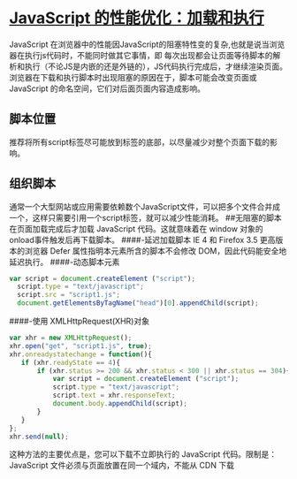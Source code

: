 # [JavaScript 的性能优化：加载和执行](http://www.ibm.com/developerworks/cn/web/1308_caiys_jsload/index.html)
  JavaScript 在浏览器中的性能因JavaScript的阻塞特性变的复杂,也就是说当浏览器在执行js代码时，不能同时做其它事情，即
每次出现都会让页面等待脚本的解析和执行（不论JS是内嵌的还是外链的），JS代码执行完成后，才继续渲染页面。浏览器在下载和执行脚本时出现阻塞的原因在于，脚本可能会改变页面或 JavaScript 的命名空间，它们对后面页面内容造成影响。
## 脚本位置
推荐将所有script标签尽可能放到<body>标签的底部，以尽量减少对整个页面下载的影响。
## 组织脚本
通常一个大型网站或应用需要依赖数个JavaScript文件，可以把多个文件合并成一个，这样只需要引用一个script标签，就可以减少性能消耗。
##无阻塞的脚本
在页面加载完成后才加载 JavaScript 代码。这就意味着在 window 对象的 onload事件触发后再下载脚本。
####-延迟加载脚本
 IE 4 和 Firefox 3.5 更高版本的浏览器
 Defer 属性指明本元素所含的脚本不会修改 DOM，因此代码能安全地延迟执行。
####-动态脚本元素
 ```javascript
 var script = document.createElement ("script");
   script.type = "text/javascript";
   script.src = "script1.js";
   document.getElementsByTagName("head")[0].appendChild(script);
 ```
####-使用 XMLHttpRequest(XHR)对象
 ```javascript
 var xhr = new XMLHttpRequest();
xhr.open("get", "script1.js", true);
xhr.onreadystatechange = function(){
    if (xhr.readyState == 4){
        if (xhr.status >= 200 && xhr.status < 300 || xhr.status == 304){
            var script = document.createElement ("script");
            script.type = "text/javascript";
            script.text = xhr.responseText;
            document.body.appendChild(script);
        }
    }
};
xhr.send(null);
```
这种方法的主要优点是，您可以下载不立即执行的 JavaScript 代码。限制是：JavaScript 文件必须与页面放置在同一个域内，不能从 CDN 下载
